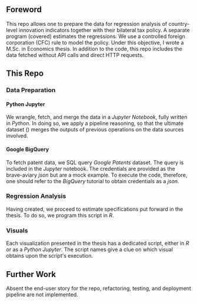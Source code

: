 ## Foreword

This repo allows one to prepare the data for regression analysis of country-level innovation indicators together with their bilateral tax policy. A separate program (covered) estimates the regressions. We use a controlled foreign corporation (CFC) rule to model the policy. Under this objective, I wrote a M.Sc. in Economics thesis. In addition to the code, this repo includes the data fetched without API calls and direct HTTP requests.

## This Repo

### Data Preparation

#### Python Jupyter
We wrangle, fetch, and merge the data in a *Jupyter Notebook*, fully written in *Python*. In doing so, we apply a pipeline reasoning, so that the ultimate dataset () merges the outputs of previous operations on the data sources involved.


#### Google BigQuery
To fetch patent data, we SQL query *Google Patents* dataset. The query is included in the *Jupyter* notebook. The credentials are provided as the brave-aviary *json* but are a mock example. To execute the code, therefore, one should refer to the *BigQuery* tutorial to obtain credentials as a *json*.


### Regression Analysis
Having created, we proceed to estimate specifications put forward in the thesis. To do so, we program this script in *R*.


### Visuals

Each visualization presented in the thesis has a dedicated script, either in *R* or as a *Python* *Jupyter*. The script names give a clue on which visual obtains upon the script's execution.

## Further Work
Absent the end-user story for the repo, refactoring, testing, and deployment pipeline are not implemented.
